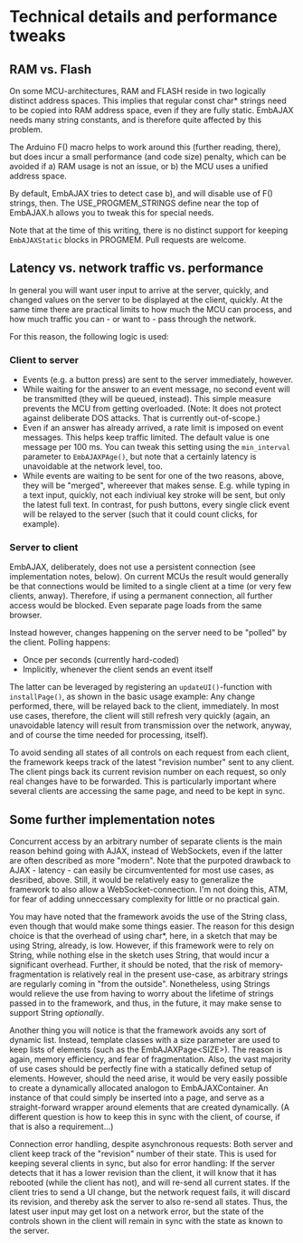 # Technical details and performance tweaks

## RAM vs. Flash

On some MCU-architectures, RAM and FLASH reside in two logically distinct address spaces. This implies that regular const char* strings
need to be copied into RAM address space, even if they are fully static. EmbAJAX needs many string constants, and is therefore quite affected
by this problem.

The Arduino F() macro helps to work around this (further reading, there), but does incur a small performance (and code size) penalty, which can
be avoided if a) RAM usage is not an issue, or b) the MCU uses a unified address space.

By default, EmbAJAX tries to detect case b), and will disable use of F() strings, then. The USE_PROGMEM_STRINGS define near the top of EmbAJAX.h
allows you to tweak this for special needs.

Note that at the time of this writing, there is no distinct support for keeping ```EmbAJAXStatic``` blocks in PROGMEM. Pull requests are welcome.

## Latency vs. network traffic vs. performance

In general you will want user input to arrive at the server, quickly, and changed values on the server to be displayed at the client, quickly.
At the same time there are practical limits to how much the MCU can process, and how much traffic you can - or want to - pass through the network.

For this reason, the following logic is used:

### Client to server

- Events (e.g. a button press) are sent to the server immediately, however.
- While waiting for the answer to an event message, no second event will be transmitted (they will be queued, instead). This simple measure prevents
  the MCU from getting overloaded. (Note: It does not protect against deliberate DOS attacks. That is currently out-of-scope.)
- Even if an answer has already arrived, a rate limit is imposed on event messages. This helps keep traffic limited. The default value is
  one message per 100 ms. You can tweak this setting using the ```min_interval``` parameter to ```EmbAJAXPAge()```, but note that a certainly
  latency is unavoidable at the network level, too.
- While events are waiting to be sent for one of the two reasons, above, they will be "merged", whereever that makes sense. E.g. while typing in
  a text input, quickly, not each indiviual key stroke will be sent, but only the latest full text. In contrast, for push buttons, every single
  click event will be relayed to the server (such that it could count clicks, for example).

### Server to client

EmbAJAX, deliberately, does not use a persistent connection (see implementation notes, below). On current MCUs the result would generally be that connections
would be limited to a single client at a time (or very few clients, anway). Therefore, if using a permanent connection, all further access would be blocked.
Even separate page loads from the same browser.

Instead however, changes happening on the server need to be "polled" by the client. Polling happens:
- Once per seconds (currently hard-coded)
- Implicitly, whenever the client sends an event itself

The latter can be leveraged by registering an ```updateUI()```-function with ```installPage()```, as shown in the basic usage example: Any change
performed, there, will be relayed back to the client, immediately. In most use cases, therefore, the client will still refresh very quickly (again,
an unavoidable latency will result from transmission over the network, anyway, and of course the time needed for processing, itself).

To avoid sending all states of all controls on each request from each client, the framework keeps track of the latest "revision number"
sent to any client. The client pings back its current revision number on each request, so only real changes have to be forwarded. This is particularly
important where several clients are accessing the same page, and need to be kept in sync.

## Some further implementation notes

Concurrent access by an arbitrary number of separate clients is the main reason behind going with AJAX, instead of WebSockets, even if the
latter are often described as more "modern". Note that the purpoted drawback to AJAX - latency - can easily be circumventented for most use
cases, as desribed, above. Still, it would be relatively easy to generalize the framework to also allow a WebSocket-connection. I'm not
doing this, ATM, for fear of adding unneccessary complexity for little or no practical gain.

You may have noted that the framework avoids the use of the String class, even though that would make some things easier. The reason
for this design choice is that the overhead of using char*, here, in a sketch that may be using String, already, is low. However, if this
framework were to rely on String, while nothing else in the sketch uses String, that would incur a significant overhead. Further, it should
be noted, that the risk of memory-fragmentation is relatively real in the present use-case, as arbitrary strings are regularly coming in
"from the outside". Nonetheless, using Strings would relieve the use from having to worry about the lifetime of strings passed in to the
framework, and thus, in the future, it may make sense to support String *optionally*.

Another thing you will notice is that the framework avoids any sort of dynamic list. Instead, template classes with a size parameter are
used to keep lists of elements (such as the EmbAJAXPage\<SIZE>). The reason is again, memory efficiency, and fear of fragmentation. Also,
the vast majority of use cases should be perfectly fine with a statically defined setup of elements. However, should the need arise, it
would be very easily possible to create a dynamically allocated analogon to EmbAJAXContainer<SIZE>. An instance of that could simply be
inserted into a page, and serve as a straight-forward wrapper around elements that are created dynamically. (A different question is how to
keep this in sync with the client, of course, if that is also a requirement...)

Connection error handling, despite asynchronous requests: Both server and client keep track of the "revision" number of their state. This is
used for keeping several clients in sync, but also for error handling: If the server detects that it has a lower revision than the client, it
will know that it has rebooted (while the client has not), and will re-send all current states. If the client tries to send a UI change, but
the network request fails, it will discard its revision, and thereby ask the server to also re-send all states. Thus, the latest user input
may get lost on a network error, but the state of the controls shown in the client will remain in sync with the state as known to the server.
